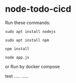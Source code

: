 # node-todo-cicd

Run these commands:


`sudo apt install nodejs`


`sudo apt install npm`


`npm install`

`node app.js`

or Run by docker compose

test
.....
......

